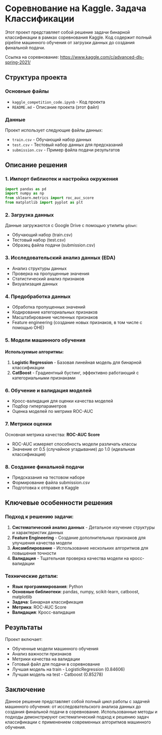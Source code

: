 # Соревнование на Kaggle. Задача Классификации

Этот проект представляет собой решение задачи бинарной классификации в рамках соревнования Kaggle. Код содержит полный pipeline машинного обучения от загрузки данных до создания финальной подачи.

Ссылка на соревнование: https://www.kaggle.com/c/advanced-dls-spring-2021/
## Структура проекта

### Основные файлы
- `kaggle_competition_code.ipynb` - Код проекта
- `README.md` - Описание проекта (этот файл)

### Данные
Проект использует следующие файлы данных:
- `train.csv` - Обучающий набор данных
- `test.csv` - Тестовый набор данных для предсказаний
- `submission.csv` - Пример файла подачи результатов

## Описание решения

### 1. Импорт библиотек и настройка окружения
```python
import pandas as pd
import numpy as np
from sklearn.metrics import roc_auc_score
from matplotlib import pyplot as plt
```

### 2. Загрузка данных
Данные загружаются с Google Drive с помощью утилиты `gdown`:
- Обучающий набор (train.csv)
- Тестовый набор (test.csv)
- Образец файла подачи (submission.csv)

### 3. Исследовательский анализ данных (EDA)
- Анализ структуры данных
- Проверка на пропущенные значения
- Статистический анализ признаков
- Визуализация данных

### 4. Предобработка данных
- Обработка пропущенных значений
- Кодирование категориальных признаков
- Масштабирование численных признаков
- Feature engineering (создание новых признаков, в том числе с помощью OHE)

### 5. Модели машинного обучения

#### Используемые алгоритмы:
1. **Logistic Regression** - Базовая линейная модель для бинарной классификации
2. **CatBoost** - Градиентный бустинг, эффективно работающий с категориальными признаками

### 6. Обучение и валидация моделей
- Кросс-валидация для оценки качества моделей
- Подбор гиперпараметров
- Оценка моделей по метрике ROC-AUC

### 7. Метрики оценки
Основная метрика качества: **ROC-AUC Score**
- ROC-AUC измеряет способность модели различать классы
- Значение от 0.5 (случайное угадывание) до 1.0 (идеальная классификация)

### 8. Создание финальной подачи
- Предсказания на тестовом наборе
- Формирование файла submission.csv
- Подготовка к отправке в Kaggle

## Ключевые особенности решения

### Подход к решению задачи:
1. **Систематический анализ данных** - Детальное изучение структуры и характеристик данных
2. **Feature Engineering** - Создание дополнительных признаков для улучшения качества модели
3. **Ансамблирование** - Использование нескольких алгоритмов для повышения точности
4. **Валидация** - Тщательная проверка качества модели на кросс-валидации

### Технические детали:
- **Язык программирования**: Python
- **Основные библиотеки**: pandas, numpy, scikit-learn, catboost, matplotlib
- **Задача**: Бинарная классификация
- **Метрика**: ROC-AUC Score
- **Валидация**: Кросс-валидация

## Результаты

Проект включает:
- Обученные модели машинного обучения
- Анализ важности признаков
- Метрики качества на валидации
- Готовый файл для подачи в соревнование
- Лучшая модель на train - LogisticRegression (0.84606)
- Лучшая модель на test - Catboost (0.85278)

## Заключение

Данное решение представляет собой полный цикл работы с задачей машинного обучения:
от исследовательского анализа данных до создания финальной подачи в соревнование.
Использованные методы и подходы демонстрируют систематический подход к решению
задач классификации с применением современных алгоритмов машинного обучения.
